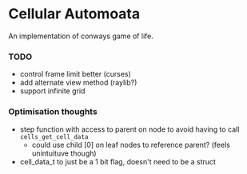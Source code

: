 # Cellular Automoata

An implementation of conways game of life.

### TODO

- control frame limit better (curses)
- add alternate view method (raylib?)
- support infinite grid

### Optimisation thoughts

- step function with access to parent on node to avoid having to call `cells_get_cell_data`
    - could use child [0] on leaf nodes to reference parent? (feels unintuituve though)
- cell_data_t to just be a 1 bit flag, doesn't need to be a struct

